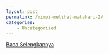 ```yaml
---
layout: post
permalink: /mimpi-melihat-matahari-2/
categories:
    - Uncategorized
---
```


[Baca Selengkapnya](/03)